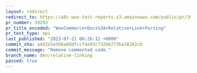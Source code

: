 ```yaml
---
layout: redirect
redirect_to: https://a8c-woo-test-reports.s3.amazonaws.com/public/pr/39293/api/index.html
pr_number: 39293
pr_title_encoded: "WooCommerce+Docs%3A+Relative+Link+Parsing"
pr_test_type: api
last_published: "2023-07-21 06:26:12 +0000"
commit_sha: a4d2a5e568a0ddfccf4e93c732bb773ba38262cb
commit_message: "Remove commented code."
branch_name: dev/relative-linking
passed: true
---
```

